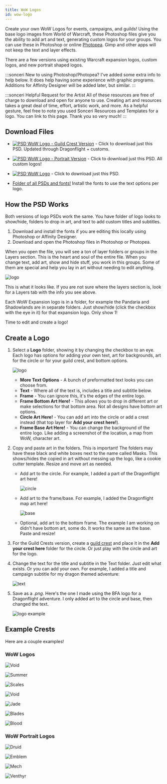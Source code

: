```yaml
---
title: WoW Logos
id: wow-logo
---
```


Create your own WoW Logos for events, campaigns, and guilds! Using the base logo images from World of Warcraft, these Photoshop files give you the ability to add art and text, generating custom logos for your groups. You can use these in Photoshop or online [Photopea](https://www.photopea.com/). Gimp and other apps will not keep the text and layer effects.

There are a few versions using existing Warcraft expansion logos, custom logos, and new portrait shaped logos. 

:::sonceri
New to using Photoshop/Photopea? I've added some extra info to help below. It does help having some experience with graphic programs. Additions for Affinity Designer will be added later, but similar.
:::

:::sonceri Helpful Request for the Artist
All of these resources are free of charge to download and open for anyone to use. Creating art and resources takes a great deal of time, effort, artistic work, and more. As a helpful gesture, feel free to note you used Sonceri Resources and Templates for a logo. You can link to this page. Thank you so very much! 
:::

## Download Files

* [![PSD](/img/psd.png) WoW Logo - Guild Crest Version](https://drive.google.com/file/d/1s6GIrDo10_YIjwNgpkX7h5l5cr9dvz7A/view?usp=sharing) - Click to download just this PSD. Updated through Dragonflight + customs.

* [![PSD](/img/psd.png) WoW Logo - Portrait Version](https://drive.google.com/file/d/13F25OnA1mjBcl_1N9mz-qROursiKPyKK/view?usp=share_link) - Click to download just this PSD. All custom logos!

* [![PSD](/img/psd.png) WoW Logo](https://drive.google.com/file/d/1x9uKmM98TWsEbcUMuyB_C2lbUS2EBXXG/view?usp=sharing) - Click to download just this PSD.

* [Folder of all PSDs and fonts!](https://drive.google.com/drive/u/0/folders/1thJDl4LTUwOY-KWd2L8G-MzEeKCxLPDy) Install the fonts to use the text options per logo.

## How the PSD Works

Both versions of logo PSDs work the same. You have folder of logo looks to show/hide, folders to drop in art, and text to add custom titles and subtitles.

1. Download and install the fonts if you are editing this locally using Photoshop or Affinity Designer.
1. Download and open the Photoshop files in Photoshop or Photopea.

When you open the file, you will see a ton of layer folders or groups in the Layers section. This is the heart and soul of the entire file. When you change text, add art, show and hide stuff, you work in this groups. Some of them are special and help you lay in art without needing to edit anything.

![logo](/img/resources/wow-logo-crest.png)

This is what it looks like. If you are not sure where the layers section is, look for a Layers tab with the info you see above. 

Each WoW Expansion logo is in a folder, for example the Pandaria and Shadowlands are in separate folders. Just show/hide (click the checkbox with the eye in it) for that expansion logo. Only show 1!

Time to edit and create a logo!

## Create a Logo

1. Select a **Logo** folder, showing it by changing the checkbox to an eye. Each logo has options for adding your own text, art for backgrounds, art for the circle or for your guild crest, and bottom options.

    ![logo](/img/resources/wow-logo-layers.png)

    * **More Text Options** - A bunch of preformatted text looks you can choose from.
    * **Text** - Where all of the text is, includes a title and subtitle below.
    * **Frame** - You can ignore this, it's the edges of the entire logo.
    * **Frame Bottom Art Here!** - This allows you to drop in different art or make selections for that bottom area. Not all designs have bottom art options. 
    * **Circle Art Here!** - You can add art into the circle or add a crest instead (that top layer for **Add your crest here!**).
    * **Frame Base Art Here!** - You can change the background of the entire logo. Like adding a screenshot of the location, a map from WoW, character art.

1. Copy and paste art in the folders. This is important! The folders may have these black and white boxes next to the name called Masks. This shows/hides the copied in art without messing up the logo, like a cookie cutter template. Resize and move art as needed.

    * Add art to the circle. For example, I added a part of the Dragonflight art here!

        ![circle](/img/resources/wow-logo-circle.png)

    * Add art to the frame/base. For example, I added the Dragonflight map art here!

        ![base](/img/resources/wow-logo-base.png)

    * Optional, add art to the bottom frame. The example I am working on didn't have bottom art, some do. It works the same as the base. Paste and resize!

1. For the Guild Crests version, create a [guild crest](crest.md) and place it in the **Add your crest here** folder for the circle. Or just play with the circle and art for the logo.
1. Change the text for the title and subtitle in the Text folder. Just edit what exists. Or you can add your own. For example, I added a title and campaign subtitle for my dragon themed adventure:

    ![text](/img/resources/wow-logo-text.png)

1. Save as a *.png*. Here's the one I made using the BFA logo for a Dragonflight adventure. I only added art to the circle and base, then changed the text.

    ![logo example](/img/resources/lost-in-time.png)

## Example Crests

Here are a couple examples!

### WoW Logos

![Void](/img/resources/logo-call-void.png)

![Summer](/img/resources/logo-summer.png)

![Scales](/img/resources/logo-war-scales.png)

![Void](/img/resources/logo-king.png)

![Jade](/img/resources/wow-logo-example.png)

![Blades](/img/resources/wow-logo-example2.png)

![Blood](/img/resources/wow-logo-example3.png)

### WoW Portrait Logos

![Druid](/img/resources/portrait-druidic.png)

![Emblem](/img/resources/portrait-emblem.png)

![Mech](/img/resources/portrait-mech.png)

![Venthyr](/img/resources/portrait-venthyr.png)